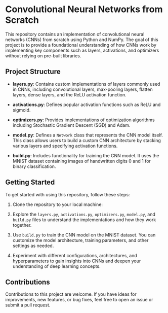# Convolutional Neural Networks from Scratch

This repository contains an implementation of convolutional neural networks (CNNs) from scratch using Python and NumPy. The goal of this project is to provide a foundational understanding of how CNNs work by implementing key components such as layers, activations, and optimizers without relying on pre-built libraries.

## Project Structure

- **layers.py**: Contains custom implementations of layers commonly used in CNNs, including convolutional layers, max-pooling layers, flatten layers, dense layers, and the ReLU activation function.

- **activations.py**: Defines popular activation functions such as ReLU and sigmoid.

- **optimizers.py**: Provides implementations of optimization algorithms including Stochastic Gradient Descent (SGD) and Adam.

- **model.py**: Defines a `Network` class that represents the CNN model itself. This class allows users to build a custom CNN architecture by stacking various layers and specifying activation functions.

- **build.py**: Includes functionality for training the CNN model. It uses the MNIST dataset containing images of handwritten digits 0 and 1 for binary classification.

## Getting Started

To get started with using this repository, follow these steps:

1. Clone the repository to your local machine:

2. Explore the `layers.py`, `activations.py`, `optimizers.py`, `model.py`, and `build.py` files to understand the implementations and how they work together.

3. Use `build.py` to train the CNN model on the MNIST dataset. You can customize the model architecture, training parameters, and other settings as needed.

4. Experiment with different configurations, architectures, and hyperparameters to gain insights into CNNs and deepen your understanding of deep learning concepts.
  
## Contributions

Contributions to this project are welcome. If you have ideas for improvements, new features, or bug fixes, feel free to open an issue or submit a pull request. 
